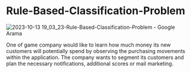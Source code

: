 # Rule-Based-Classification-Problem

![2023-10-13 19_03_23-Rule-Based-Classification-Problem - Google Arama](https://github.com/oktaydoganyildiz/Investigating-Netflix-Movies-and-Guest-Stars-in-The-Office/assets/70387935/f8f0f059-dd5c-4b76-92a1-65eecb44510d)

One of game company would like to learn how much money its new customers will potentially spend by observing the purchasing movements within the application. The company wants to segment its customers and plan the necessary notifications, additional scores or mail marketing.
